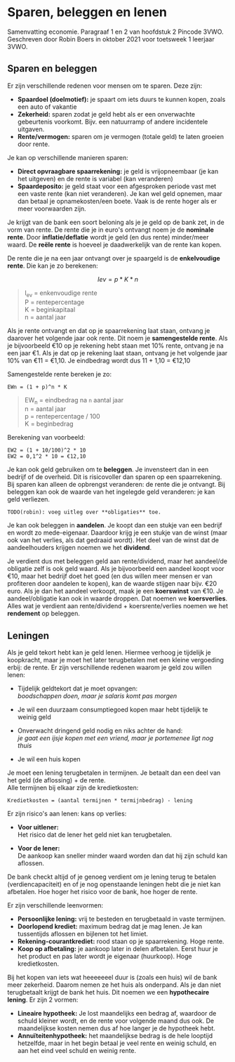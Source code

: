 # Sparen, beleggen en lenen

Samenvatting economie. Paragraaf 1 en 2 van hoofdstuk 2 Pincode 3VWO. Geschreven door Robin Boers in oktober 2021 voor toetsweek 1 leerjaar 3VWO.

## Sparen en beleggen

Er zijn verschillende redenen voor mensen om te sparen. Deze zijn:

- **Spaardoel (doelmotief):** je spaart om iets duurs te kunnen kopen, zoals een auto of vakantie
- **Zekerheid:** sparen zodat je geld hebt als er een onverwachte gebeurtenis voorkomt. Bijv. een natuurramp of andere incidentele uitgaven.
-  **Rente/vermogen:** sparen om je vermogen (totale geld) te laten groeien door rente.

Je kan op verschillende manieren sparen:

- **Direct opvraagbare spaarrekening:** je geld is vrijopneembaar (je kan het uitgeven) en de rente is variabel (kan veranderen)
- **Spaardeposito:** je geld staat voor een afgesproken periode vast met een vaste rente (kan niet veranderen). Je kan wel geld opnemen, maar dan betaal je opnamekosten/een boete. Vaak is de rente hoger als er meer voorwaarden zijn.

Je krijgt van de bank een soort beloning als je je geld op de bank zet, in de vorm van rente. De rente die je in euro's ontvangt noem je de **nominale rente**. Door **inflatie/deflatie** wordt je geld (en dus rente) minder/meer waard. De **reële rente** is hoeveel je daadwerkelijk van de rente kan kopen.

De rente die je na een jaar ontvangt over je spaargeld is de **enkelvoudige rente**. Die kan je zo berekenen:

```math
Iev = p * K * n
```
> I<sub>ev</sub> = enkenvoudige rente  
> P = rentepercentage  
> K = beginkapitaal  
> n = aantal jaar 

Als je rente ontvangt en dat op je spaarrekening laat staan, ontvang je daarover het volgende jaar ook rente. Dit noem je **samengestelde rente**. Als je bijvoorbeeld €10 op je rekening hebt staan met 10% rente, ontvang je na een jaar €1. Als je dat op je rekening laat staan, ontvang je het volgende jaar 10% van €11 = €1,10. Je eindbedrag wordt dus 11 + 1,10 = €12,10

Samengestelde rente bereken je zo:

```
EWn = (1 + p)^n * K
```

> EW<sub>n</sub> = eindbedrag na `n` aantal jaar  
> n = aantal jaar  
> p = rentepercentage / 100   
> K = beginbedrag

Berekening van voorbeeld:

```
EW2 = (1 + 10/100)^2 * 10
EW2 = 0,1^2 * 10 = €12,10
```

Je kan ook geld gebruiken om te **beleggen**. Je invensteert dan in een bedrijf of de overheid. Dit is risicovoller dan sparen op een spaarrekening. Bij sparen kan alleen de opbrengst veranderen: de rente die je ontvangt. Bij beleggen kan ook de waarde van het ingelegde geld veranderen: je kan geld verliezen. 

`TODO(robin): voeg uitleg over **obligaties** toe.`

Je kan ook beleggen in **aandelen**. Je koopt dan een stukje van een bedrijf en wordt zo mede-eigenaar. Daardoor krijg je een stukje van de winst (maar ook van het verlies, als dat gedraaid wordt). Het deel van de winst dat de aandeelhouders krijgen noemen we het **dividend**. 

Je verdient dus met beleggen geld aan rente/dividend, maar het aandeel/de obligatie zelf is ook geld waard. Als je bijvoorbeeld een aandeel koopt voor €10, maar het bedrijf doet het goed (en dus willen meer mensen er van profiteren door aandelen te kopen), kan de waarde stijgen naar bijv. €20 euro. Als je dan het aandeel verkoopt, maak je een **koerswinst** van €10. Je aandeel/obligatie kan ook in waarde droppen. Dat noemen we **koersverlies**. Alles wat je verdient aan rente/dividend + koersrente/verlies noemen we het **rendement** op beleggen.

## Leningen

Als je geld tekort hebt kan je geld lenen. Hiermee verhoog je tijdelijk je koopkracht, maar je moet het later terugbetalen met een kleine vergoeding erbij: de rente. Er zijn verschillende redenen waarom je geld zou willen lenen:

- Tijdelijk geldtekort dat je moet opvangen:  
  _boodschappen doen, maar je salaris komt pas morgen_
  
- Je wil een duurzaam consumptiegoed kopen maar hebt tijdelijk te weinig geld

- Onverwacht dringend geld nodig en niks achter de hand:  
  _je gaat een ijsje kopen met een vriend, maar je portemenee ligt nog thuis_

- Je wil een huis kopen

Je moet een lening terugbetalen in termijnen. Je betaalt dan een deel van het geld (de aflossing) + de rente.  
Alle termijnen bij elkaar zijn de kredietkosten:

```
Kredietkosten = (aantal termijnen * termijnbedrag) - lening
```

Er zijn risico's aan lenen: kans op verlies:

- **Voor uitlener:**  
Het risico dat de lener het geld niet kan terugbetalen.

- **Voor de lener:**  
De aankoop kan sneller minder waard worden dan dat hij zijn schuld kan aflossen.

De bank checkt altijd of je genoeg verdient om je lening terug te betalen (verdiencapaciteit) en of je nog openstaande leningen hebt die je niet kan afbetalen. Hoe hoger het risico voor de bank, hoe hoger de rente.

Er zijn verschillende leenvormen:

- **Persoonlijke lening:** vrij te besteden en terugbetaald in vaste termijnen.
- **Doorlopend krediet:** maximum bedrag dat je mag lenen. Je kan tussentijds aflossen en bijlenen tot het limiet.
- **Rekening-courantkrediet:** rood staan op je spaarrekening. Hoge rente.
- **Koop op afbetaling:** je aankoop later in delen afbetalen. Eerst huur je het product en pas later wordt je eigenaar (huurkoop). Hoge kredietkosten.

Bij het kopen van iets wat heeeeeeel duur is (zoals een huis) wil de bank meer zekerheid. Daarom nemen ze het huis als onderpand. Als je dan niet terugbetaalt krijgt de bank het huis. Dit noemen we een **hypothecaire lening**. Er zijn 2 vormen:

- **Lineaire hypotheek:** Je lost maandelijks een bedrag af, waardoor de schuld kleiner wordt, en de rente voor volgende maand dus ook. De maandelijkse kosten nemen dus af hoe langer je de hypotheek hebt.
- **Annuïteitenhypotheek:** het maandelijkse bedrag is de hele looptijd hetzelfde, maar in het begin betaal je veel rente en weinig schuld, en aan het eind veel schuld en weinig rente.